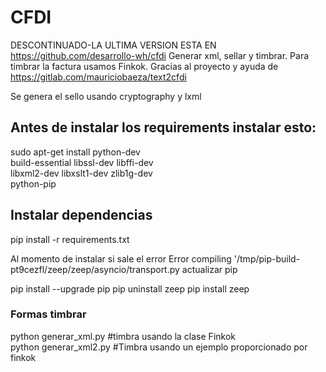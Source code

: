 # CFDI
DESCONTINUADO-LA ULTIMA VERSION ESTA EN https://github.com/desarrollo-wh/cfdi
Generar xml, sellar y timbrar. Para timbrar la factura usamos Finkok. Gracias al proyecto y ayuda de https://gitlab.com/mauriciobaeza/text2cfdi

Se genera el sello usando cryptography y lxml

## Antes de instalar los requirements instalar esto:


sudo apt-get install python-dev  \
     build-essential libssl-dev libffi-dev \
     libxml2-dev libxslt1-dev zlib1g-dev \
     python-pip
     
## Instalar dependencias
     
     
pip install -r requirements.txt

Al momento de instalar si sale el error  Error compiling '/tmp/pip-build-pt9cezfl/zeep/zeep/asyncio/transport.py actualizar pip

pip install --upgrade pip
pip uninstall zeep
pip install zeep

### Formas timbrar
python generar_xml.py #timbra usando la clase Finkok <br>
python generar_xml2.py #Timbra usando un ejemplo proporcionado por finkok </br>
